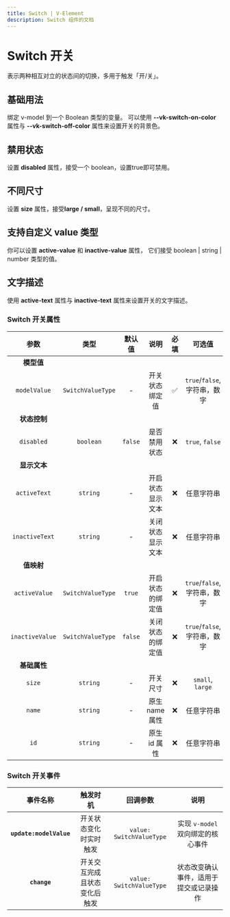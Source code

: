 ```yaml
---
title: Switch | V-Element
description: Switch 组件的文档
---
```


# Switch 开关

表示两种相互对立的状态间的切换，多用于触发「开/关」。

## 基础用法

绑定 v-model 到一个 Boolean 类型的变量。 可以使用 **--vk-switch-on-color** 属性与 **--vk-switch-off-color** 属性来设置开关的背景色。

<preview path="../demo/Switch/Basic.vue" title="基础Switch" description="Switch 基础用例"></preview>

## 禁用状态

设置 **disabled** 属性，接受一个 boolean，设置true即可禁用。

<preview path="../demo/Switch/Disabled.vue" title="Switch 禁用状态" description="Switch 禁用状态"></preview>

## 不同尺寸

设置 **size** 属性，接受**large / small**，呈现不同的尺寸。

<preview path="../demo/Switch/Size.vue" title="Switch 不同尺寸" description="Switch 不同尺寸"></preview>

## 支持自定义 value 类型

你可以设置 **active-value** 和 **inactive-value** 属性， 它们接受 boolean | string | number 类型的值。
<preview path="../demo/Switch/CustomValue.vue" title="支持自定义 value 类型" description="Switch 支持自定义 value 类型"></preview>

## 文字描述

使用 **active-text** 属性与 **inactive-text** 属性来设置开关的文字描述。

<preview path="../demo/Switch/Text.vue" title="支持文字描述" description="Switch 文字描述"></preview>

### Switch 开关属性

|      参数       |       类型        | 默认值  |       说明       | 必填 |            可选值            |
| :-------------: | :---------------: | :-----: | :--------------: | :--: | :--------------------------: |
|   **模型值**    |                   |         |                  |      |                              |
|  `modelValue`   | `SwitchValueType` |    -    |  开关状态绑定值  |  ✅   | `true`/`false`, 字符串，数字 |
|  **状态控制**   |                   |         |                  |      |                              |
|   `disabled`    |     `boolean`     | `false` |   是否禁用状态   |  ❌   |       `true`, `false`        |
|  **显示文本**   |                   |         |                  |      |                              |
|  `activeText`   |     `string`      |    -    | 开启状态显示文本 |  ❌   |          任意字符串          |
| `inactiveText`  |     `string`      |    -    | 关闭状态显示文本 |  ❌   |          任意字符串          |
|   **值映射**    |                   |         |                  |      |                              |
|  `activeValue`  | `SwitchValueType` | `true`  | 开启状态的绑定值 |  ❌   | `true`/`false`, 字符串，数字 |
| `inactiveValue` | `SwitchValueType` | `false` | 关闭状态的绑定值 |  ❌   | `true`/`false`, 字符串，数字 |
|  **基础属性**   |                   |         |                  |      |                              |
|     `size`      |     `string`      |    -    |     开关尺寸     |  ❌   |       `small`, `large`       |
|     `name`      |     `string`      |    -    |  原生 name 属性  |  ❌   |          任意字符串          |
|      `id`       |     `string`      |    -    |   原生 id 属性   |  ❌   |          任意字符串          |

### Switch 开关事件

|        事件名称         |           触发时机           |         回调参数         |                  说明                  |
| :---------------------: | :--------------------------: | :----------------------: | :------------------------------------: |
| **`update:modelValue`** |    开关状态变化时实时触发    | `value: SwitchValueType` |   实现 `v-model` 双向绑定的核心事件    |
|      **`change`**       | 开关交互完成且状态变化后触发 | `value: SwitchValueType` | 状态改变确认事件，适用于提交或记录操作 |